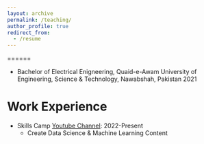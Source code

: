 ```yaml
---
layout: archive
permalink: /teaching/
author_profile: true
redirect_from:
  - /resume
---
```



======

* Bachelor of Electrical Enigneering, Quaid-e-Awam University of Engineering, Science & Technology, Nawabshah, Pakistan 2021

Work Experience
======

* Skills Camp [Youtube Channel](https://www.youtube.com/@skillscamp/featured): 2022-Present
  * Create Data Science & Machine Learning Content
  